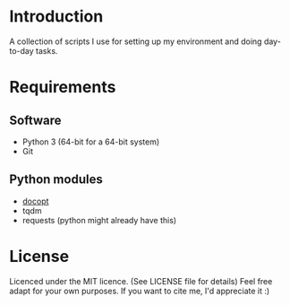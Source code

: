 # Introduction
A collection of scripts I use for setting up my environment and doing day-to-day tasks.

# Requirements

## Software
* Python 3 (64-bit for a 64-bit system)
* Git

## Python modules
* [docopt](https://github.com/docopt/docopt)
* tqdm
* requests (python might already have this)

# License
Licenced under the MIT licence. (See LICENSE file for details)
Feel free adapt for your own purposes. 
If you want to cite me, I'd appreciate it :)